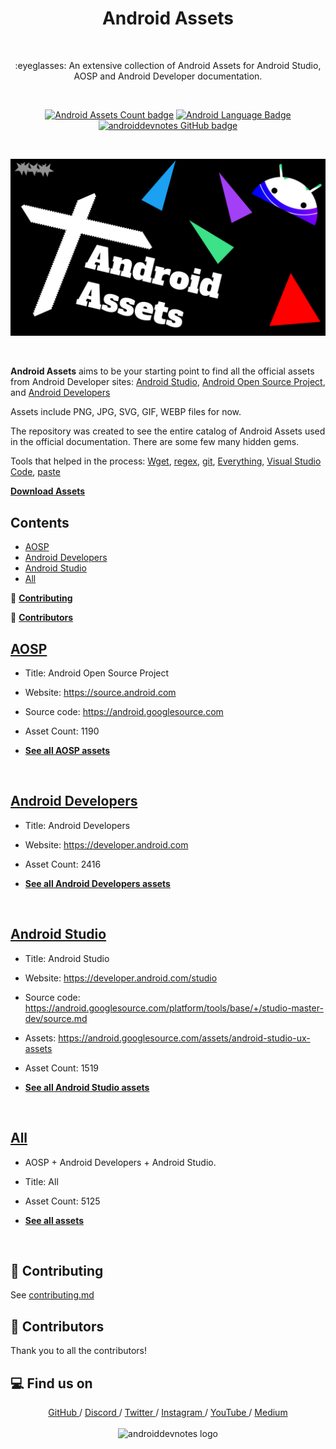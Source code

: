 <h1 align="center">Android Assets</h1></br>

<p align="center">
:eyeglasses: An extensive collection of Android Assets for Android Studio, AOSP and Android Developer documentation.
</p>
<br>

<p align="center">
  <a href="#"><img alt="Android Assets Count badge" src="https://badgen.net/badge/Assets/5125?color=0984e3"/></a>
  <a href="#"><img alt="Android Language Badge" src="https://badgen.net/badge/OS/Android?icon=https://raw.githubusercontent.com/androiddevnotes/learn-jetpack-compose-android/master/assets/android.svg&color=3ddc84"/></a>
  <a href="https://github.com/androiddevnotes"><img alt="androiddevnotes GitHub badge" src="https://badgen.net/badge/GitHub/androiddevnotes?icon=github&color=24292e"/></a>
</p>

<br>

<p align="center">
<img src="assets/android-assets.png" alt="android assets banner"></img>
</p>

<br>

**Android Assets** aims to be your starting point to find all the official assets from Android Developer sites: [Android Studio](https://developer.android.com/studio), [Android Open Source Project](https://source.android.com/), and [Android Developers](https://developer.android.com/)

Assets include PNG, JPG, SVG, GIF, WEBP files for now.

The repository was created to see the entire catalog of Android Assets used in the official documentation. There are some few many hidden gems.

Tools that helped in the process: [Wget](https://www.gnu.org/software/wget/), [regex](https://en.wikipedia.org/wiki/Regular_expression), [git](https://git-scm.com/), [Everything](https://www.voidtools.com/), [Visual Studio Code](https://code.visualstudio.com/), [paste](https://www.gnu.org/software/coreutils/manual/html_node/paste-invocation.html#:~:text=paste%20writes%20to%20standard%20output,no%20input%20files%20are%20given.&text=The%20program%20accepts%20the%20following,Also%20see%20Common%20options.)

[**Download Assets**](https://drive.google.com/drive/folders/1X6AAoaiI9jqDXz7E3UDr_cHB76XzIivE?usp=sharing) 

## Contents

- [AOSP](#aosp)
- [Android Developers](#android-developers)
- [Android Studio](#android-studio)
- [All](#all)

:memo: [**Contributing**](#memo-contributing)

:seedling: [**Contributors**](#seedling-contributors)


## [AOSP](aosp/README.md)

- Title: Android Open Source Project

- Website: https://source.android.com

- Source code: https://android.googlesource.com

- Asset Count: 1190

- [**See all AOSP assets**](aosp/README.md)

<br>

## [Android Developers](android-developer/README.md)

- Title: Android Developers

- Website: https://developer.android.com

- Asset Count: 2416

- [**See all Android Developers assets**](android-developer/README.md)

<br>

## [Android Studio](android-studio-ux-assets/README.md)

- Title: Android Studio

- Website: https://developer.android.com/studio

- Source code: https://android.googlesource.com/platform/tools/base/+/studio-master-dev/source.md

- Assets: https://android.googlesource.com/assets/android-studio-ux-assets

- Asset Count: 1519

- [**See all Android Studio assets**](android-studio-ux-assets/README.md)

<br>

## [All](all/README.md)

- AOSP + Android Developers + Android Studio.

- Title: All

- Asset Count: 5125

- [**See all assets**](all/README.md)

<br>

## :memo: Contributing

See [contributing.md](contributing.md)

## :seedling: Contributors

Thank you to all the contributors!

## :computer: Find us on

<div align="center">
	<a href="https://github.com/androiddevnotes"> GitHub </a> / <a href="https://discord.gg/vBnEhuC"> Discord </a> / <a href="https://twitter.com/androiddevnotes"> Twitter </a> / <a href="https://www.instagram.com/androiddevnotes"> Instagram </a> / <a href="https://www.youtube.com/channel/UCQATLaT0xKkSm-KKVQzpu0Q"> YouTube </a> / <a href="https://medium.com/@androiddevnotes"> Medium </a>
	<br><br>
    <img width="320px" src="https://raw.githubusercontent.com/androiddevnotes/androiddevnotes/master/assets/androiddevnotes.png" alt="androiddevnotes logo"></img>
</div>